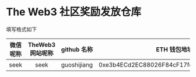 # The Web3 社区奖励发放仓库

填写格式如下



| 微信呢称  |  TheWeb3 网站呢称  |   github 名称     |             ETH 钱包地址                         |     备注     |
|:--------:|:-----------------:|:----------------:|:------------------------------------------------:|:-----------:|
|   seek    |      seek        |   guoshijiang     |   0xe3b4ECd2EC88026F84cF17fef8bABfD9184C94F0   |     无      |
